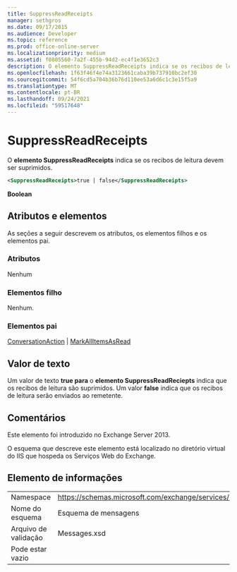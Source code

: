 ```yaml
---
title: SuppressReadReceipts
manager: sethgros
ms.date: 09/17/2015
ms.audience: Developer
ms.topic: reference
ms.prod: office-online-server
ms.localizationpriority: medium
ms.assetid: f0805560-7a2f-455b-94d2-ec4f1e3652c3
description: O elemento SuppressReadReceipts indica se os recibos de leitura devem ser suprimidos.
ms.openlocfilehash: 1f63f46f4e74a3123661caba39b737910bc2ef30
ms.sourcegitcommit: 54f6cd5a704b36b76d110ee53a6d6c1c3e15f5a9
ms.translationtype: MT
ms.contentlocale: pt-BR
ms.lasthandoff: 09/24/2021
ms.locfileid: "59517648"
---
```

# <a name="suppressreadreceipts"></a>SuppressReadReceipts

O **elemento SuppressReadReceipts** indica se os recibos de leitura devem ser suprimidos. 
  
```XML
<SuppressReadReceipts>true | false</SuppressReadReceipts>
```

 **Boolean**
## <a name="attributes-and-elements"></a>Atributos e elementos

As seções a seguir descrevem os atributos, os elementos filhos e os elementos pai.
  
### <a name="attributes"></a>Atributos

Nenhum
  
### <a name="child-elements"></a>Elementos filho

Nenhum.
  
### <a name="parent-elements"></a>Elementos pai

[ConversationAction](conversationaction.md)  |  [MarkAllItemsAsRead](markallitemsasread.md)
  
## <a name="text-value"></a>Valor de texto

Um valor de texto **true para** o **elemento SuppressReadReciepts** indica que os recibos de leitura são suprimidos. Um valor **false** indica que os recibos de leitura serão enviados ao remetente. 
  
## <a name="remarks"></a>Comentários

Este elemento foi introduzido no Exchange Server 2013.
  
O esquema que descreve este elemento está localizado no diretório virtual do IIS que hospeda os Serviços Web do Exchange.
  
## <a name="element-information"></a>Elemento de informações

|||
|:-----|:-----|
|Namespace  <br/> |https://schemas.microsoft.com/exchange/services/2006/messages  <br/> |
|Nome do esquema  <br/> |Esquema de mensagens  <br/> |
|Arquivo de validação  <br/> |Messages.xsd  <br/> |
|Pode estar vazio  <br/> ||
   

